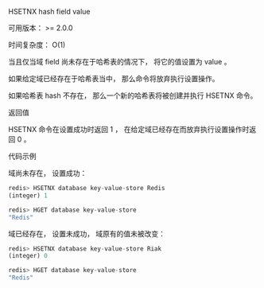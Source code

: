 HSETNX hash field value

可用版本： >= 2.0.0

时间复杂度： O(1)

当且仅当域 field 尚未存在于哈希表的情况下， 将它的值设置为 value 。

如果给定域已经存在于哈希表当中， 那么命令将放弃执行设置操作。

如果哈希表 hash 不存在， 那么一个新的哈希表将被创建并执行 HSETNX 命令。

返回值

HSETNX 命令在设置成功时返回 1 ， 在给定域已经存在而放弃执行设置操作时返回 0 。

代码示例

域尚未存在， 设置成功：

```javascript
redis> HSETNX database key-value-store Redis
(integer) 1

redis> HGET database key-value-store
"Redis"
```

域已经存在， 设置未成功， 域原有的值未被改变：

```javascript
redis> HSETNX database key-value-store Riak
(integer) 0

redis> HGET database key-value-store
"Redis"

```

